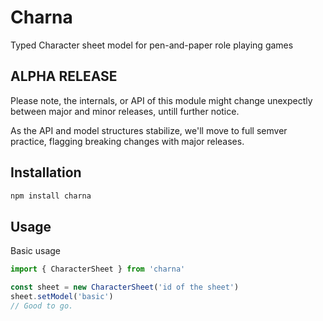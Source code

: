 # Charna

Typed Character sheet model for pen-and-paper role playing games

## ALPHA RELEASE

Please note, the internals, or API of this module might change unexpectly between major and minor releases, untill further notice.

As the API and model structures stabilize, we'll move to full semver practice, flagging breaking changes with major releases.

## Installation

```bash
npm install charna
```

## Usage

Basic usage

```typescript
import { CharacterSheet } from 'charna'

const sheet = new CharacterSheet('id of the sheet')
sheet.setModel('basic')
// Good to go.
```
